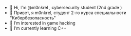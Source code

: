 - 👋 Hi, I’m @m0nkrel , cybersecurity student (2nd grade )
- 👋 Привет, я m0nkrel, студент 2-го курса специальности "Кибербезопасность"
- 👀 I’m interested in game hacking
- 🌱 I’m currently learning C++


<!---
M0nkrel/M0nkrel is a ✨ special ✨ repository because its `README.md` (this file) appears on your GitHub profile.
You can click the Preview link to take a look at your changes.
--->
